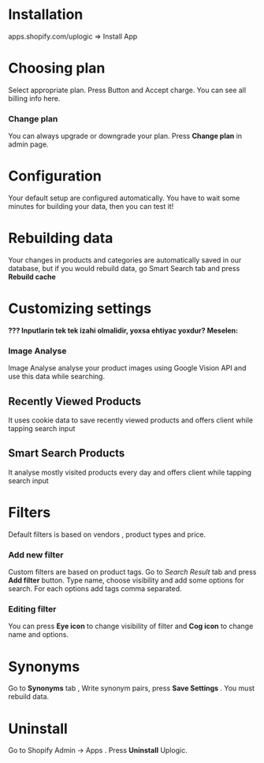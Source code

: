 # Installation
  apps.shopify.com/uplogic => Install App
  
# Choosing plan
  Select appropriate plan. Press Button and Accept charge. You can see all billing info here.
  ### Change plan
  You can always upgrade or downgrade your plan. Press __Change plan__ in admin page.
  
# Configuration
  Your default setup are configured automatically. You have to wait some minutes for building your data, then you can test it!

# Rebuilding data
  Your changes in products and categories are automatically saved in our database, but if you would rebuild data, go Smart Search tab and press __Rebuild cache__
  
# Customizing settings
  __??? Inputlarin tek tek izahi olmalidir, yoxsa ehtiyac yoxdur? Meselen:__
  
  ### Image Analyse
  Image Analyse analyse your product images using Google Vision API  and use this data while searching.
  ## Recently Viewed Products
  It uses cookie data to save recently viewed products and offers client while tapping search input
  ## Smart Search Products
  It analyse mostly visited products every day and offers client while tapping search input 
  
 
  
# Filters
  Default filters is based on vendors , product types and price. 
  ### Add new filter
  Custom filters are based on product tags.
  Go to _Search Result_ tab and press __Add filter__ button. Type name, choose visibility and add some options for search. For each options add tags comma separated.
  ### Editing filter
  You can press __Eye icon__ to change visibility of filter and __Cog icon__ to change name and options.
  
# Synonyms
  Go to __Synonyms__ tab , Write synonym pairs, press __Save Settings__ . You must rebuild data.
  
# Uninstall
  Go to Shopify Admin -> Apps . Press __Uninstall__ Uplogic.
  
